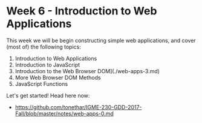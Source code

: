 # Week 6 - Introduction to Web Applications

This week we will be begin constructing simple web applications, and cover (most of) the following topics:
1. Introduction to Web Applications
1. Introduction to JavaScript
1. Introduction to the Web Browser DOM](./web-apps-3.md)
1. More Web Browser DOM Methods
1. JavaScript Functions
 
Let's get started! Head here now:
- https://github.com/tonethar/IGME-230-GDD-2017-Fall/blob/master/notes/web-apps-0.md
